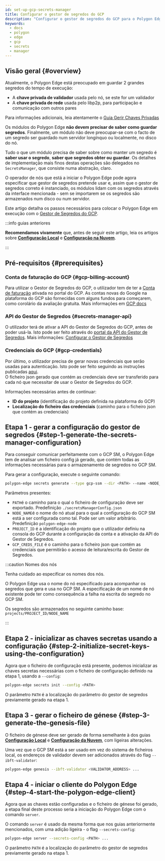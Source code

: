 ```yaml
---
id: set-up-gcp-secrets-manager
title: Configurar o gestor de segredos do GCP
description: "Configurar o gestor de segredos do GCP para o Polygon Edge."
keywords:
  - docs
  - polygon
  - edge
  - gcp
  - secrets
  - manager
---
```


## Visão geral {#overview}

Atualmente, o Polygon Edge está preocupado em guardar 2 grandes segredos do tempo de execução:
* A **chave privada de validador** usada pelo nó, se este for um validador
* A **chave privada de rede** usada pelo libp2p, para participação e comunicação com outros pares

Para informações adicionais, leia atentamente o [Guia Gerir Chaves Privadas](/docs/edge/configuration/manage-private-keys)

Os módulos do Polygon Edge **não devem precisar de saber como guardar segredos**. Finalmente, um módulo não deve preocupar-se com
o facto de um segredo ser guardado num servidor longínquo ou localmente, no disco do nó.

Tudo o que um módulo precisa de saber sobre como manter um segredo é **saber usar o segredo**, **saber que segredos obter
ou guardar**. Os detalhes de implementação mais finos destas operações são delegados no `SecretsManager`, que consiste numa abstração, claro.

O operador de nós que está a iniciar o Polygon Edge pode agora especificar que gestor de segredos pretende usar e, assim que
o gestor de segredos correto é instanciado, os módulos lidam com os segredos através da interface mencionada -
sem se importarem se os segredos são armazenados num disco ou num servidor.

Este artigo detalha os passos necessários para colocar o Polygon Edge em execução com o [Gestor de Segredos do GCP](https://cloud.google.com/secret-manager).

:::info guias anteriores

**Recomendamos vivamente** que, antes de seguir este artigo, leia os artigos sobre [**Configuração Local**](/docs/edge/get-started/set-up-ibft-locally)
e [**Configuração na Nuvem**](/docs/edge/get-started/set-up-ibft-on-the-cloud).

:::


## Pré-requisitos {#prerequisites}
### Conta de faturação do GCP {#gcp-billing-account}
Para utilizar o Gestor de Segredos do GCP, o utilizador tem de ter a [Conta de faturação](https://console.cloud.google.com/) ativada no portal do GCP.
As contas novas do Google na plataforma do GCP são fornecidas com alguns fundos para começarem, como corolário da avaliação gratuita.
Mais informações em [GCP docs](https://cloud.google.com/free)

### API do Gestor de Segredos {#secrets-manager-api}
O utilizador terá de ativar a API do Gestor de Segredos do GCP, antes de poder usá-la.
Isto pode ser feito através do [portal da API do Gestor de Segredos](https://console.cloud.google.com/apis/library/secretmanager.googleapis.com). Mais informações: [Configurar o Gestor de Segredos](https://cloud.google.com/secret-manager/docs/configuring-secret-manager)

### Credenciais do GCP {#gcp-credentials}
Por último, o utilizador precisa de gerar novas credenciais que serão usadas para autenticação.
Isto pode ser feito seguindo as instruções publicadas [aqui](https://cloud.google.com/secret-manager/docs/reference/libraries).   
O ficheiro json gerado que contém as credenciais deve ser transferido para cada nó que necessitar de usar o Gestor de Segredos do GCP.

Informações necessárias antes de continuar:
* **ID do projeto** (identificação do projeto definida na plataforma do GCP)
* **Localização do ficheiro das credenciais** (caminho para o ficheiro json que contém as credenciais)

## Etapa 1 - gerar a configuração do gestor de segredos {#step-1-generate-the-secrets-manager-configuration}

Para conseguir comunicar perfeitamente com o GCP SM, o Polygon Edge tem de analisar um
ficheiro config já gerado, que contém todas as informações necessárias para o armazenamento de segredos no GCP SM.

Para gerar a configuração, execute o seguinte comando:

```bash
polygon-edge secrets generate --type gcp-ssm --dir <PATH> --name <NODE_NAME> --extra project-id=<PROJECT_ID>,gcp-ssm-cred=<GCP_CREDS_FILE>
```

Parâmetros presentes:
* `PATH`é o caminho para o qual o ficheiro de configuração deve ser exportado. Predefinição `./secretsManagerConfig.json`
* `NODE_NAME`é o nome do nó atual para o qual a configuração do GCP SM está a ser configurada como tal. Pode ser um valor arbitrário. Predefinição `polygon-edge-node`
* `PROJECT_ID` é a identificação do projeto que o utilizador definiu na consola do GCP durante a configuração da conta e a ativação da API do Gestor de Segredos.
* `GCP_CREDS_FILE` é o caminho para o ficheiro json que contém as credenciais que permitirão o acesso de leitura/escrita do Gestor de Segredos.

:::caution Nomes dos nós

Tenha cuidado ao especificar os nomes dos nós.

O Polygon Edge usa o nome do nó especificado para acompanhar os segredos que gera e usa no GCP SM.
A especificação de um nome de nó existente pode ter como consequência a falha na escrita do segredo no GCP SM.

Os segredos são armazenados no seguinte caminho base: `projects/PROJECT_ID/NODE_NAME`

:::

## Etapa 2 - inicializar as chaves secretas usando a configuração {#step-2-initialize-secret-keys-using-the-configuration}

Agora que o ficheiro de configuração está presente, podemos inicializar as chaves secretas necessárias com o ficheiro de configuração
definido na etapa 1, usando a `--config`:

```bash
polygon-edge secrets init --config <PATH>
```

O parâmetro `PATH` é a localização do parâmetro do gestor de segredos previamente gerado na etapa 1.

## Etapa 3 - gerar o ficheiro de génese {#step-3-generate-the-genesis-file}

O ficheiro de génese deve ser gerado de forma semelhante à dos guias [**Configuração Local**](/docs/edge/get-started/set-up-ibft-locally)
e [**Configuração da Nuvem**](/docs/edge/get-started/set-up-ibft-on-the-cloud), com ligeiras alterações.

Uma vez que o GCP SM está a ser usado em vez do sistema de ficheiros local, os endereços de validador devem ser adicionados através do flag `--ibft-validator`:
```bash
polygon-edge genesis --ibft-validator <VALIDATOR_ADDRESS> ...
```

## Etapa 4 - iniciar o cliente do Polygon Edge {#step-4-start-the-polygon-edge-client}

Agora que as chaves estão configuradas e o ficheiro de génese foi gerado, a etapa final deste processo seria a iniciação do
Polygon Edge com o comando `server`.

O comando `server` é usado da mesma forma que nos guias anteriormente mencionados, com uma adição ligeira - o flag `--secrets-config`:
```bash
polygon-edge server --secrets-config <PATH> ...
```

O parâmetro `PATH` é a localização do parâmetro do gestor de segredos previamente gerado na etapa 1.